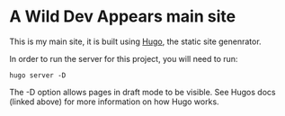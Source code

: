 # A Wild Dev Appears main site

This is my main site, it is built using [Hugo](https://gohugo.io/getting-started), the static site genenrator.

In order to run the server for this project, you will need to run:

```
hugo server -D
```

The -D option allows pages in draft mode to be visible.
See Hugos docs (linked above) for more information on how Hugo works.

